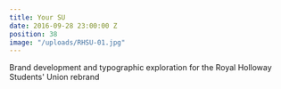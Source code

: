 ```yaml
---
title: Your SU
date: 2016-09-28 23:00:00 Z
position: 38
image: "/uploads/RHSU-01.jpg"
---
```


Brand development and typographic exploration for the Royal Holloway Students' Union rebrand